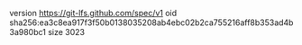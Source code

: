 version https://git-lfs.github.com/spec/v1
oid sha256:ea3c8ea917f3f50b0138035208ab4ebc02b2ca755216aff8b353ad4b3a980bc1
size 3023

